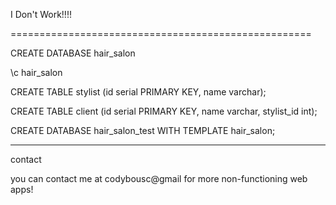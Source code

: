 I Don't Work!!!!

====================================================





CREATE DATABASE hair_salon

\c hair_salon

CREATE TABLE stylist (id serial PRIMARY KEY, name varchar);

CREATE TABLE client (id serial PRIMARY KEY, name varchar, stylist_id int);

CREATE DATABASE hair_salon_test WITH TEMPLATE hair_salon;

---------------------------------------------------------

contact

you can contact me at codybousc@gmail for more non-functioning web apps!
